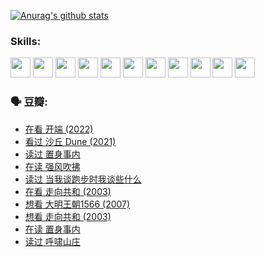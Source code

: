 
[![Anurag's github stats](https://github-readme-stats.vercel.app/api?username=w940853815)](https://github.com/anuraghazra/github-readme-stats)

### Skills:

<code><img height="32" src="https://cdn.jsdelivr.net/npm/simple-icons@v5/icons/python.svg"></code>
<code><img height="32" src="https://cdn.jsdelivr.net/npm/simple-icons@v5/icons/javascript.svg"></code>
<code><img height="32" src="https://cdn.jsdelivr.net/npm/simple-icons@v5/icons/django.svg"></code>
<code><img height="32" src="https://cdn.jsdelivr.net/npm/simple-icons@v5/icons/flask.svg"></code>
<code><img height="32" src="https://cdn.jsdelivr.net/npm/simple-icons@v5/icons/vuetify.svg"></code>
<code><img height="32" src="https://cdn.jsdelivr.net/npm/simple-icons@v5/icons/git.svg"></code>
<code><img height="32" src="https://cdn.jsdelivr.net/npm/simple-icons@v5/icons/docker.svg"></code>
<code><img height="32" src="https://cdn.jsdelivr.net/npm/simple-icons@v5/icons/postgresql.svg"></code>
<code><img height="32" src="https://cdn.jsdelivr.net/npm/simple-icons@v5/icons/elasticsearch.svg"></code>
<code><img height="32" src="https://cdn.jsdelivr.net/npm/simple-icons@v5/icons/macos.svg"></code>
<code><img height="32" src="https://cdn.jsdelivr.net/npm/simple-icons@v5/icons/linux.svg"></code>

### 🗣 豆瓣:

<!-- DOUBAN-ACTIVITIES:START -->
- [在看 开端‎ (2022)](https://www.douban.com/people/136069238/status/3733533297/?_i=42875343)
- [看过 沙丘 Dune‎ (2021)](https://www.douban.com/people/136069238/status/3726869471/?_i=42875343)
- [读过 置身事内](https://www.douban.com/people/136069238/status/3726223867/?_i=42875343)
- [在读 强风吹拂](https://www.douban.com/people/136069238/status/3725395475/?_i=42875343)
- [读过 当我谈跑步时我谈些什么](https://www.douban.com/people/136069238/status/3715422296/?_i=42875343)
- [在看 走向共和‎ (2003)](https://www.douban.com/people/136069238/status/3711470443/?_i=42875343)
- [想看 大明王朝1566‎ (2007)](https://www.douban.com/people/136069238/status/3710980213/?_i=42875343)
- [想看 走向共和‎ (2003)](https://www.douban.com/people/136069238/status/3710980002/?_i=42875343)
- [在读 置身事内](https://www.douban.com/people/136069238/status/3710472151/?_i=42875343)
- [读过 呼啸山庄](https://www.douban.com/people/136069238/status/3710470617/?_i=42875343)
<!-- DOUBAN-ACTIVITIES:END -->
<!--
**w940853815/w940853815** is a ✨ _special_ ✨ repository because its `README.md` (this file) appears on your GitHub profile.

Here are some ideas to get you started:

- 🔭 I’m currently working on ...
- 🌱 I’m currently learning ...
- 👯 I’m looking to collaborate on ...
- 🤔 I’m looking for help with ...
- 💬 Ask me about ...
- 📫 How to reach me: ...
- 😄 Pronouns: ...
- ⚡ Fun fact: ...
-->
